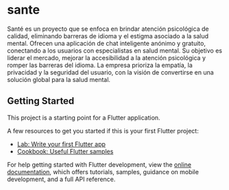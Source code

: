 # sante

Santé es un proyecto que se enfoca en brindar atención psicológica de calidad, eliminando barreras de idioma y el estigma asociado a la salud mental. Ofrecen una aplicación de chat inteligente anónimo y gratuito, conectando a los usuarios con especialistas en salud mental. Su objetivo es liderar el mercado, mejorar la accesibilidad a la atención psicológica y romper las barreras del idioma. La empresa prioriza la empatía, la privacidad y la seguridad del usuario, con la visión de convertirse en una solución global para la salud mental.

## Getting Started

This project is a starting point for a Flutter application.

A few resources to get you started if this is your first Flutter project:

- [Lab: Write your first Flutter app](https://docs.flutter.dev/get-started/codelab)
- [Cookbook: Useful Flutter samples](https://docs.flutter.dev/cookbook)

For help getting started with Flutter development, view the
[online documentation](https://docs.flutter.dev/), which offers tutorials,
samples, guidance on mobile development, and a full API reference.
